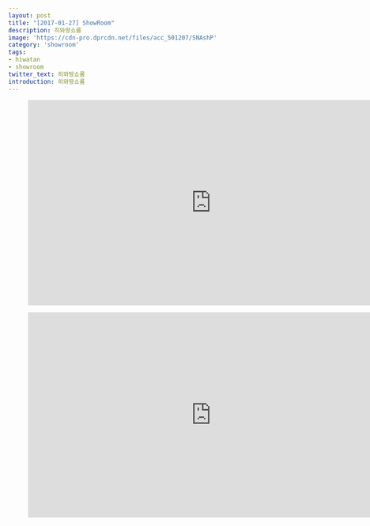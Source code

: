 ```yaml
---
layout: post
title: "[2017-01-27] ShowRoom"
description: 히와땅쇼룸
image: 'https://cdn-pro.dprcdn.net/files/acc_501207/SNAshP'
category: 'showroom'
tags:
- hiwatan
- showroom
twitter_text: 히와땅쇼룸
introduction: 히와땅쇼룸
---
```

<figure class="video_container">
<iframe width="740" height="416" src="https://serviceapi.nmv.naver.com/flash/convertIframeTag.nhn?vid=BD19CE4E8C4FE79F5973F9D37289474B4F81&outKey=V122f084b417f2578e1c8d6a73b849a6233096f08643f6402309fd6a73b849a623309" frameborder="no" scrolling="no" webkitallowfullscreen mozallowfullscreen allowfullscreen></iframe>
</figure>

<figure class="video_container">
<iframe width="740" height="416" src="https://serviceapi.nmv.naver.com/flash/convertIframeTag.nhn?vid=11F59C9A3EED2A2CC1618880C6DFA2B1982A&outKey=V126a21eb09a8f32e93cae67b3fbb8c3417a751f59f8aa912d7c4e67b3fbb8c3417a7" frameborder="no" scrolling="no" webkitallowfullscreen mozallowfullscreen allowfullscreen></iframe>
</figure>

